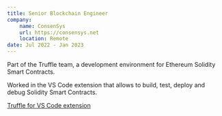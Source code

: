 ```yaml
---
title: Senior Blockchain Engineer
company:
    name: ConsenSys
    url: https://consensys.net
    location: Remote
date: Jul 2022 - Jan 2023
---
```


Part of the Truffle team, a development environment for Ethereum Solidity Smart Contracts.

Worked in the VS Code extension that allows to build, test, deploy and debug Solidity Smart Contracts.

<a class="btn btn-outline btn-info" href="https://github.com/trufflesuite/vscode-ext" target="_blank">Truffle for VS Code extension</a>
